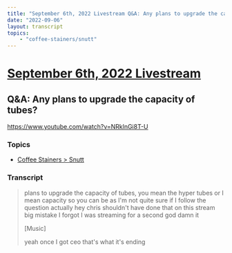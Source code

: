 ```yaml
---
title: "September 6th, 2022 Livestream Q&A: Any plans to upgrade the capacity of tubes?"
date: "2022-09-06"
layout: transcript
topics:
    - "coffee-stainers/snutt"
---
```

# [September 6th, 2022 Livestream](../2022-09-06.md)
## Q&A: Any plans to upgrade the capacity of tubes?
https://www.youtube.com/watch?v=NRklnGi8T-U

### Topics
* [Coffee Stainers > Snutt](../topics/coffee-stainers/snutt.md)

### Transcript

> plans to upgrade the capacity of tubes, you mean the hyper tubes or I mean capacity so you can be as I'm not quite sure if I follow the question actually hey chris shouldn't have done that on this stream big mistake I forgot I was streaming for a second god damn it
>
> [Music]
>
> yeah once I got ceo that's what it's ending
